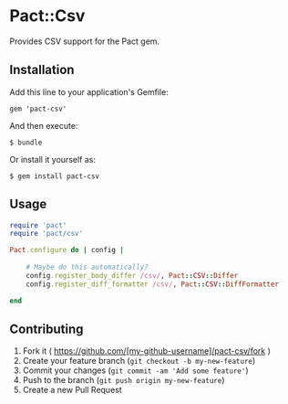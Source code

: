 # Pact::Csv

Provides CSV support for the Pact gem.

## Installation

Add this line to your application's Gemfile:

    gem 'pact-csv'

And then execute:

    $ bundle

Or install it yourself as:

    $ gem install pact-csv

## Usage

```ruby
require 'pact'
require 'pact/csv'

Pact.configure do | config |
    
    # Maybe do this automatically?
    config.register_body_differ /csv/, Pact::CSV::Differ
    config.register_diff_formatter /csv/, Pact::CSV::DiffFormatter

end

```

## Contributing

1. Fork it ( https://github.com/[my-github-username]/pact-csv/fork )
2. Create your feature branch (`git checkout -b my-new-feature`)
3. Commit your changes (`git commit -am 'Add some feature'`)
4. Push to the branch (`git push origin my-new-feature`)
5. Create a new Pull Request
